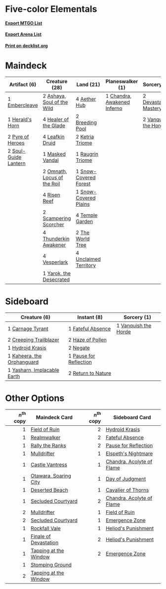 # Five-color Elementals

#### [Export MTGO List](../collection/Five-color%20Elementals/Five-color%20Elementals.txt)
#### [Export Arena List](../collection/Five-color%20Elementals/Five-color%20Elementals_arena.txt)
#### [Print on decklist.org](http://decklist.org/?deckmain=4%09Aether%20Hub%0A2%09Ashaya,%20Soul%20of%20the%20Wild%0A2%09Breeding%20Pool%0A1%09Chandra,%20Awakened%20Inferno%0A2%09Devastating%20Mastery%0A1%09Embercleave%0A4%09Healer%20of%20the%20Glade%0A1%09Herald's%20Horn%0A2%09Ketria%20Triome%0A4%09Leafkin%20Druid%0A1%09Masked%20Vandal%0A2%09Omnath,%20Locus%20of%20the%20Roil%0A2%09Pyre%20of%20Heroes%0A1%09Raugrin%20Triome%0A4%09Risen%20Reef%0A2%09Scampering%20Scorcher%0A1%09Snow-Covered%20Forest%0A1%09Snow-Covered%20Plains%0A2%09Soul-Guide%20Lantern%0A4%09Temple%20Garden%0A2%09The%20World%20Tree%0A4%09Thunderkin%20Awakener%0A4%09Unclaimed%20Territory%0A2%09Vanquish%20the%20Horde%0A4%09Vesperlark%0A1%09Yarok,%20the%20Desecrated&deckside=1%09Carnage%20Tyrant%0A2%09Creeping%20Trailblazer%0A1%09Fateful%20Absence%0A2%09Haze%20of%20Pollen%0A1%09Hydroid%20Krasis%0A1%09Kaheera,%20the%20Orphanguard%0A2%09Negate%0A1%09Pause%20for%20Reflection%0A2%09Return%20to%20Nature%0A1%09Vanquish%20the%20Horde%0A1%09Yasharn,%20Implacable%20Earth)
# Maindeck

|                                         Artifact (6)                                          |                                            Creature (28)                                             |                                           Land (21)                                            |                                           Planeswalker (1)                                           |                                          Sorcery (4)                                           |
|-----------------------------------------------------------------------------------------------|------------------------------------------------------------------------------------------------------|------------------------------------------------------------------------------------------------|------------------------------------------------------------------------------------------------------|------------------------------------------------------------------------------------------------|
|1 [Embercleave](http://gatherer.wizards.com/Pages/Card/Details.aspx?multiverseid=473082)       |2 [Ashaya, Soul of the Wild](http://gatherer.wizards.com/Pages/Card/Details.aspx?multiverseid=491824) |4 [Aether Hub](http://gatherer.wizards.com/Pages/Card/Details.aspx?multiverseid=417815)         |1 [Chandra, Awakened Inferno](http://gatherer.wizards.com/Pages/Card/Details.aspx?multiverseid=466881)|2 [Devastating Mastery](http://gatherer.wizards.com/Pages/Card/Details.aspx?multiverseid=513491)|
|1 [Herald's Horn](http://gatherer.wizards.com/Pages/Card/Details.aspx?multiverseid=433294)     |4 [Healer of the Glade](http://gatherer.wizards.com/Pages/Card/Details.aspx?multiverseid=466930)      |2 [Breeding Pool](http://gatherer.wizards.com/Pages/Card/Details.aspx?multiverseid=97088)       |                                                                                                      |2 [Vanquish the Horde](http://gatherer.wizards.com/Pages/Card/Details.aspx?multiverseid=534799) |
|2 [Pyre of Heroes](http://gatherer.wizards.com/Pages/Card/Details.aspx?multiverseid=503857)    |4 [Leafkin Druid](http://gatherer.wizards.com/Pages/Card/Details.aspx?multiverseid=466932)            |2 [Ketria Triome](http://gatherer.wizards.com/Pages/Card/Details.aspx?multiverseid=479770)      |                                                                                                      |                                                                                                |
|2 [Soul-Guide Lantern](http://gatherer.wizards.com/Pages/Card/Details.aspx?multiverseid=476488)|1 [Masked Vandal](http://gatherer.wizards.com/Pages/Card/Details.aspx?multiverseid=503800)            |1 [Raugrin Triome](http://gatherer.wizards.com/Pages/Card/Details.aspx?multiverseid=479771)     |                                                                                                      |                                                                                                |
|                                                                                               |2 [Omnath, Locus of the Roil](http://gatherer.wizards.com/Pages/Card/Details.aspx?multiverseid=466970)|1 [Snow-Covered Forest](http://gatherer.wizards.com/Pages/Card/Details.aspx?multiverseid=121192)|                                                                                                      |                                                                                                |
|                                                                                               |4 [Risen Reef](http://gatherer.wizards.com/Pages/Card/Details.aspx?multiverseid=466971)               |1 [Snow-Covered Plains](http://gatherer.wizards.com/Pages/Card/Details.aspx?multiverseid=121267)|                                                                                                      |                                                                                                |
|                                                                                               |2 [Scampering Scorcher](http://gatherer.wizards.com/Pages/Card/Details.aspx?multiverseid=466912)      |4 [Temple Garden](http://gatherer.wizards.com/Pages/Card/Details.aspx?multiverseid=405112)      |                                                                                                      |                                                                                                |
|                                                                                               |4 [Thunderkin Awakener](http://gatherer.wizards.com/Pages/Card/Details.aspx?multiverseid=466916)      |2 [The World Tree](http://gatherer.wizards.com/Pages/Card/Details.aspx?multiverseid=503895)     |                                                                                                      |                                                                                                |
|                                                                                               |4 [Vesperlark](http://gatherer.wizards.com/Pages/Card/Details.aspx?multiverseid=463984)               |4 [Unclaimed Territory](http://gatherer.wizards.com/Pages/Card/Details.aspx?multiverseid=435419)|                                                                                                      |                                                                                                |
|                                                                                               |1 [Yarok, the Desecrated](http://gatherer.wizards.com/Pages/Card/Details.aspx?multiverseid=466974)    |                                                                                                |                                                                                                      |                                                                                                |


# Sideboard

|                                             Creature (6)                                             |                                           Instant (8)                                           |                                          Sorcery (1)                                          |
|------------------------------------------------------------------------------------------------------|-------------------------------------------------------------------------------------------------|-----------------------------------------------------------------------------------------------|
|1 [Carnage Tyrant](http://gatherer.wizards.com/Pages/Card/Details.aspx?multiverseid=435334)           |1 [Fateful Absence](http://gatherer.wizards.com/Pages/Card/Details.aspx?multiverseid=534774)     |1 [Vanquish the Horde](http://gatherer.wizards.com/Pages/Card/Details.aspx?multiverseid=534799)|
|2 [Creeping Trailblazer](http://gatherer.wizards.com/Pages/Card/Details.aspx?multiverseid=466961)     |2 [Haze of Pollen](http://gatherer.wizards.com/Pages/Card/Details.aspx?multiverseid=426873)      |                                                                                               |
|1 [Hydroid Krasis](http://gatherer.wizards.com/Pages/Card/Details.aspx?multiverseid=457327)           |2 [Negate](http://gatherer.wizards.com/Pages/Card/Details.aspx?multiverseid=423707)              |                                                                                               |
|1 [Kaheera, the Orphanguard](http://gatherer.wizards.com/Pages/Card/Details.aspx?multiverseid=479744) |1 [Pause for Reflection](http://gatherer.wizards.com/Pages/Card/Details.aspx?multiverseid=452890)|                                                                                               |
|1 [Yasharn, Implacable Earth](http://gatherer.wizards.com/Pages/Card/Details.aspx?multiverseid=491891)|2 [Return to Nature](http://gatherer.wizards.com/Pages/Card/Details.aspx?multiverseid=461102)    |                                                                                               |


# Other Options

|*n*<sup>th</sup> copy|                                         Maindeck Card                                          |*n*<sup>th</sup> copy|                                           Sideboard Card                                           |
|--------------------:|------------------------------------------------------------------------------------------------|--------------------:|----------------------------------------------------------------------------------------------------|
|                    1|[Field of Ruin](http://gatherer.wizards.com/Pages/Card/Details.aspx?multiverseid=435415)        |                    2|[Hydroid Krasis](http://gatherer.wizards.com/Pages/Card/Details.aspx?multiverseid=457327)           |
|                    1|[Realmwalker](http://gatherer.wizards.com/Pages/Card/Details.aspx?multiverseid=503804)          |                    2|[Fateful Absence](http://gatherer.wizards.com/Pages/Card/Details.aspx?multiverseid=534774)          |
|                    1|[Rally the Ranks](http://gatherer.wizards.com/Pages/Card/Details.aspx?multiverseid=503625)      |                    2|[Pause for Reflection](http://gatherer.wizards.com/Pages/Card/Details.aspx?multiverseid=452890)     |
|                    1|[Mulldrifter](http://gatherer.wizards.com/Pages/Card/Details.aspx?multiverseid=389605)          |                    1|[Elspeth's Nightmare](http://gatherer.wizards.com/Pages/Card/Details.aspx?multiverseid=476342)      |
|                    1|[Castle Vantress](http://gatherer.wizards.com/Pages/Card/Details.aspx?multiverseid=473204)      |                    1|[Chandra, Acolyte of Flame](http://gatherer.wizards.com/Pages/Card/Details.aspx?multiverseid=466880)|
|                    1|[Otawara, Soaring City](http://gatherer.wizards.com/Pages/Card/Details.aspx?multiverseid=548584)|                    1|[Day of Judgment](http://gatherer.wizards.com/Pages/Card/Details.aspx?multiverseid=439344)          |
|                    1|[Deserted Beach](http://gatherer.wizards.com/Pages/Card/Details.aspx?multiverseid=535058)       |                    1|[Cavalier of Thorns](http://gatherer.wizards.com/Pages/Card/Details.aspx?multiverseid=466921)       |
|                    1|[Secluded Courtyard](http://gatherer.wizards.com/Pages/Card/Details.aspx?multiverseid=548588)   |                    2|[Chandra, Acolyte of Flame](http://gatherer.wizards.com/Pages/Card/Details.aspx?multiverseid=466880)|
|                    2|[Mulldrifter](http://gatherer.wizards.com/Pages/Card/Details.aspx?multiverseid=389605)          |                    1|[Field of Ruin](http://gatherer.wizards.com/Pages/Card/Details.aspx?multiverseid=435415)            |
|                    2|[Secluded Courtyard](http://gatherer.wizards.com/Pages/Card/Details.aspx?multiverseid=548588)   |                    1|[Emergence Zone](http://gatherer.wizards.com/Pages/Card/Details.aspx?multiverseid=461172)           |
|                    1|[Rockfall Vale](http://gatherer.wizards.com/Pages/Card/Details.aspx?multiverseid=535065)        |                    1|[Heliod's Punishment](http://gatherer.wizards.com/Pages/Card/Details.aspx?multiverseid=476272)      |
|                    1|[Finale of Devastation](http://gatherer.wizards.com/Pages/Card/Details.aspx?multiverseid=461087)|                    2|[Heliod's Punishment](http://gatherer.wizards.com/Pages/Card/Details.aspx?multiverseid=476272)      |
|                    1|[Tapping at the Window](http://gatherer.wizards.com/Pages/Card/Details.aspx?multiverseid=534990)|                    2|[Emergence Zone](http://gatherer.wizards.com/Pages/Card/Details.aspx?multiverseid=461172)           |
|                    1|[Stomping Ground](http://gatherer.wizards.com/Pages/Card/Details.aspx?multiverseid=405110)      |                     |                                                                                                    |
|                    2|[Tapping at the Window](http://gatherer.wizards.com/Pages/Card/Details.aspx?multiverseid=534990)|                     |                                                                                                    |

